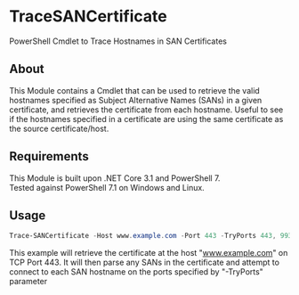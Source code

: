 # TraceSANCertificate
PowerShell Cmdlet to Trace Hostnames in SAN Certificates

## About

This Module contains a Cmdlet that can be used to retrieve the valid hostnames specified as Subject Alternative Names (SANs) in a given certificate, and retrieves the certificate from each hostname.
Useful to see if the hostnames specified in a certificate are using the same certificate as the source certificate/host.

## Requirements
This Module is built upon .NET Core 3.1 and PowerShell 7.\
Tested against PowerShell 7.1 on Windows and Linux.

## Usage
```powershell
Trace-SANCertificate -Host www.example.com -Port 443 -TryPorts 443, 993 -Timeout 1000
```

This example will retrieve the certificate at the host "www.example.com" on TCP Port 443. It will then parse any SANs in the certificate and attempt to connect to each SAN hostname on the ports specified by "-TryPorts" parameter
